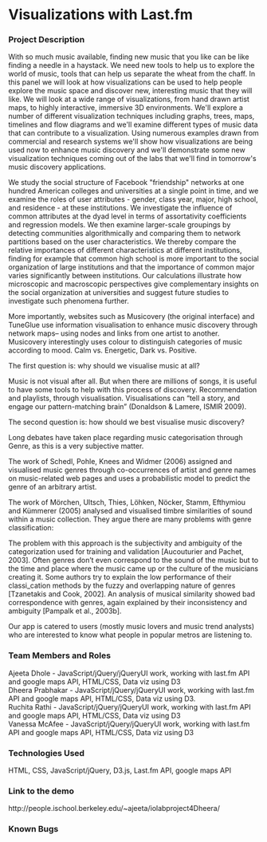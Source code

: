 

<h1>Visualizations with Last.fm</h1>

<h3>Project Description</h3>
<p>With so much music available, finding new music that you like can be like finding a needle in a haystack. We need new tools to help us to explore the world of music, tools that can help us separate the wheat from the chaff. In this panel we will look at how visualizations can be used to help people explore the music space and discover new, interesting music that they will like. We will look at a wide range of visualizations, from hand drawn artist maps, to highly interactive, immersive 3D environments. We'll explore a number of different visualization techniques including graphs, trees, maps, timelines and flow diagrams and we'll examine different types of music data that can contribute to a visualization. Using numerous examples drawn from commercial and research systems we'll show how visualizations are being used now to enhance music discovery and we'll demonstrate some new visualization techniques coming out of the labs that we'll find in tomorrow's music discovery applications.</p>
<p>
We study the social structure of Facebook "friendship" networks at one hundred American colleges and universities at a single point in time, 
and we examine the roles of user attributes - gender, class year, major, high school, 
and residence - at these institutions. 
We investigate the influence of common attributes at the dyad level in terms of 
assortativity coefficients and regression models. We then examine larger-scale groupings 
by detecting communities algorithmically and comparing them to network partitions based 
on the user characteristics. We thereby compare the relative importances of different 
characteristics at different institutions, finding for example that common high school 
is more important to the social organization of large institutions and that the importance 
of common major varies significantly between institutions. Our calculations illustrate 
how microscopic and macroscopic perspectives give complementary insights on the social 
organization at universities and suggest future studies to investigate such phenomena further.
</p>
<p>
More importantly, websites such as Musicovery (the original interface) and TuneGlue use information visualisation to enhance music discovery through network maps– using nodes and links from one artist to another. Musicovery interestingly uses colour to distinguish categories of music according to mood. Calm vs. Energetic, Dark vs. Positive.</p>
<p>
The first question is: why should we visualise music at all?</p>
<p>
Music is not visual after all. But when there are millions of songs, it is useful to have some tools to help with this process of discovery. Recommendation and playlists, through visualisation. Visualisations can “tell a story, and engage our pattern-matching brain” (Donaldson & Lamere, ISMIR 2009).
</p>
<p>The second question is: how should we best visualise music discovery?</p>
<p>
Long debates have taken place regarding music categorisation through Genre, as this is a very subjective matter.</p>
<p>
The work of Schedl, Pohle, Knees and Widmer (2006) assigned and visualised music genres through co-occurrences of artist and genre names on music-related web pages and uses a probabilistic model to predict the genre of an arbitrary artist.
</p>
<p>
The work of Mörchen, Ultsch, Thies, Löhken, Nöcker, Stamm, Efthymiou and Kümmerer (2005) analysed and visualised timbre similarities of sound within a music collection. They argue there are many problems with genre classification:
</p>
<p>
The problem with this approach is the subjectivity and ambiguity of the categorization used for training and validation [Aucouturier and Pachet, 2003]. Often genres don’t even correspond to the sound of the music but to the time and place where the music came up or the culture of the musicians creating it. Some authors try to explain the low performance of their classi_cation methods by the fuzzy and overlapping nature of genres [Tzanetakis and Cook, 2002]. An analysis of musical similarity showed bad correspondence with genres, again explained by their inconsistency and ambiguity [Pampalk et al., 2003b].</p>
</p>
<p>Our app is catered to users (mostly music lovers and music trend analysts) who are interested to know what people in popular metros are listening to.</p>

<h3>Team Members and Roles</h3>
<p>Ajeeta Dhole - JavaScript/jQuery/jQueryUI work, working with last.fm API and google maps API, HTML/CSS, Data viz using D3 <br/>
Dheera Prabhakar - JavaScript/jQuery/jQueryUI work, working with last.fm API and google maps API, HTML/CSS, Data viz using D3.<br />
Ruchita Rathi - JavaScript/jQuery/jQueryUI work, working with last.fm API and google maps API, HTML/CSS, Data viz using D3<br />
Vanessa McAfee - JavaScript/jQuery/jQueryUI work, working with last.fm API and google maps API, HTML/CSS, Data viz using D3</p>

<h3>Technologies Used</h3>
<p>HTML, CSS, JavaScript/jQuery, D3.js, Last.fm API, google maps API</p>

<h3>Link to the demo</h3>
<p>http://people.ischool.berkeley.edu/~ajeeta/iolabproject4Dheera/</p>

<h3>Known Bugs</h3>
<p></p>